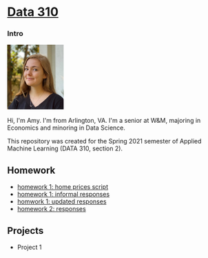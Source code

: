 # [Data 310](https://aehilla.github.io/data310_spring2021/)

### Intro
<img src="./image%20(2).jpg" width="131" height="150" />

Hi, I'm Amy. I'm from Arlington, VA. I'm a senior at W&M, majoring in Economics and minoring in Data Science. 

This repository was created for the Spring 2021 semester of Applied Machine Learning (DATA 310, section 2). 



## Homework
- [homework 1: home prices script](https://github.com/aehilla/data310_spring2021/blob/main/feb3_homework_script.py)
- [homework 1: informal responses](https://aehilla.github.io/data310_spring2021/feb3_homework_responses.html)
- [homwork 1: updated responses](https://aehilla.github.io/data310_spring2021/feb3_responses_updated.html)
- [homework 2: responses](https://aehilla.github.io/data310_spring2021/feb5_homework.html)

## Projects
 - Project 1 

